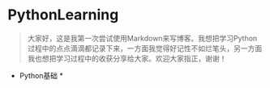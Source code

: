 # PythonLearning

> 大家好，这是我第一次尝试使用Markdown来写博客。我想把学习Python过程中的点点滴滴都记录下来，一方面我觉得好记性不如烂笔头，另一方面我也想把学习过程中的收获分享给大家。欢迎大家指正，谢谢！

* Python基础
  * 
